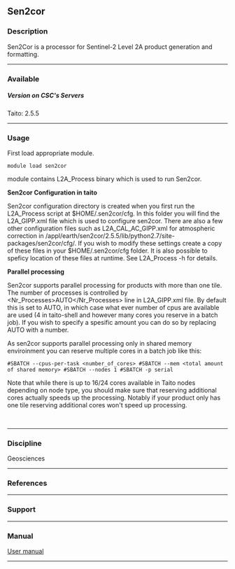 ## Sen2cor

### Description

Sen2Cor is a processor for Sentinel-2 Level 2A product generation and
formatting.

------------------------------------------------------------------------

### Available

##### Version on CSC's Servers

Taito: 2.5.5

------------------------------------------------------------------------

### Usage

First load appropriate module.

`module load sen2cor`

module contains L2A\_Process binary which is used to run Sen2cor.

**Sen2cor Configuration in taito**

Sen2cor configuration directory is created when you first run the
L2A\_Process script at $HOME/.sen2cor/cfg. In this folder you will find
the L2A\_GIPP.xml file which is used to configure sen2cor. There are
also a few other configuration files such as L2A\_CAL\_AC\_GIPP.xml for
atmospheric correction in
/appl/earth/sen2cor/2.5.5/lib/python2.7/site-packages/sen2cor/cfg/. If
you wish to modify these settings create a copy of these files in your
$HOME/.sen2cor/cfg folder. It is also possible to speficy location of
these files at runtime. See L2A\_Process -h for details.

**Parallel processing**

Sen2cor supports parallel processing for products with more than one
tile. The number of processes is controlled by
&lt;Nr\_Processes&gt;AUTO&lt;/Nr\_Processes&gt; line in L2A\_GIPP.xml
file. By default this is set to AUTO, in which case what ever number of
cpus are available are used (4 in taito-shell and however many cores you
reserve in a batch job). If you wish to specify a spesific amount you
can do so by replacing AUTO with a number.

As sen2cor supports parallel processing only in shared memory
enviroinment you can reserve multiple cores in a batch job like this:

`#SBATCH --cpus-per-task <number_of_cores> #SBATCH --mem <total amount of shared memory> #SBATCH --nodes 1 #SBATCH -p serial`

Note that while there is up to 16/24 cores available in Taito nodes
depending on node type, you should make sure that reserving additional
cores actually speeds up the processing. Notably if your product only
has one tile reserving additional cores won't speed up processing.

 

------------------------------------------------------------------------

### Discipline

Geosciences  

------------------------------------------------------------------------

### References

------------------------------------------------------------------------

### Support

------------------------------------------------------------------------

### Manual

[User manual]

------------------------------------------------------------------------

  [User manual]: http://step.esa.int/thirdparties/sen2cor/2.5.5/docs/S2-PDGS-MPC-L2A-SUM-V2.5.5_V2.pdf
